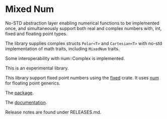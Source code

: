 # Mixed Num

No-STD abstraction layer enabling numerical functions to be implemented once, and simultaneously support both real and complex numbers with, int, fixed and floating point types.

The library supplies complex structs `Polar<T>` and `Cartesian<T>` with no-std implementation of math traits, including `MixedNum` traits.

Some interoperability with num::Complex is implemented.

This is an experimental library.

This library support fixed point numbers using the [fixed](https://crates.io/crates/fixed) crate.
It uses [num](https://crates.io/crates/num) for floating point generics.

The [package](https://crates.io/crates/Mixed-Num).

The [documentation](https://docs.rs/Mixed-Num).

Release notes are found under RELEASES.md.
